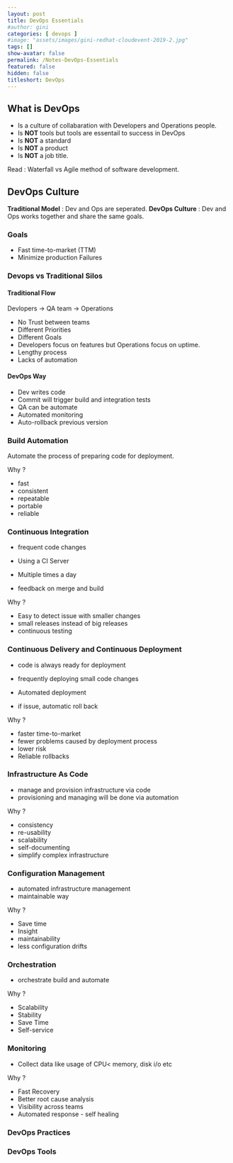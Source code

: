 ```yaml
---
layout: post
title: DevOps Essentials
#author: gini
categories: [ devops ]
#image: "assets/images/gini-redhat-cloudevent-2019-2.jpg"
tags: []
show-avatar: false
permalink: /Notes-DevOps-Essentials
featured: false
hidden: false
titleshort: DevOps
---
```


## What is DevOps
- Is a culture of collabaration with Developers and Operations people.
- Is **NOT** tools but tools are essentail to success in DevOps
- Is **NOT** a standard
- Is **NOT** a product
- Is **NOT** a job title.

Read : Waterfall vs Agile method of software development.

## DevOps Culture
**Traditional Model** : Dev and Ops are seperated.
**DevOps Culture** : Dev and Ops works together and share the same goals.

### Goals
- Fast time-to-market (TTM)
- Minimize production Failures

### Devops vs Traditional Silos

#### Traditional Flow
Devlopers -> QA team -> Operations
- No Trust between teams
- Different Priorities
- Different Goals
- Developers focus on features but Operations focus on uptime.
- Lengthy process
- Lacks of automation

#### DevOps Way
- Dev writes code
- Commit will trigger build and integration tests
- QA can be automate
- Automated monitoring
- Auto-rollback previous version

### Build Automation
Automate the process of preparing code for deployment.

Why ? 
- fast
- consistent
- repeatable
- portable
- reliable

### Continuous Integration
- frequent code changes

- Using a CI Server
- Multiple times a day
- feedback on merge and build

Why ?
- Easy to detect issue with smaller changes
- small releases instead of big releases
- continuous testing

### Continuous Delivery and Continuous Deployment
- code is always ready for deployment
- frequently deploying small code changes

- Automated deployment
- if issue, automatic roll back

Why ?
- faster time-to-market
- fewer problems caused by deployment process
- lower risk
- Reliable rollbacks

### Infrastructure As Code
- manage and provision infrastructure via code
- provisioning and managing will be done via automation

Why ?
- consistency
- re-usability
- scalability
- self-documenting
- simplify complex infrastructure

### Configuration Management
- automated infrastructure management
- maintainable way

Why ?
- Save time
- Insight
- maintainability
- less configuration drifts

### Orchestration
- orchestrate build and automate

Why ?
- Scalability
- Stability
- Save Time
- Self-service

### Monitoring
- Collect data like usage of CPU< memory, disk i/o etc

Why ?
- Fast Recovery
- Better root cause analysis
- Visibility across teams
- Automated response - self healing


### DevOps Practices
<place holder>
  
### DevOps Tools
<place holder>
